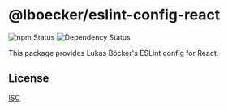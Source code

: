 # @lboecker/eslint-config-react

![npm Status](https://img.shields.io/npm/v/@lboecker/eslint-config-react)
![Dependency Status](https://img.shields.io/librariesio/release/npm/@lboecker/eslint-config-react)

This package provides Lukas Böcker's ESLint config for React.

## License

[ISC](LICENSE)
